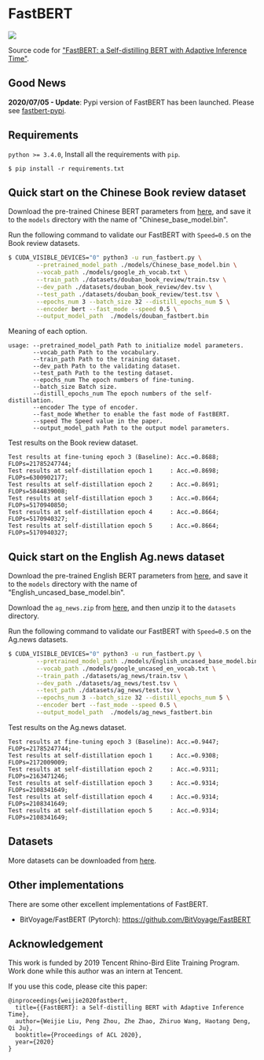 # FastBERT
![](https://img.shields.io/badge/license-MIT-000000.svg)

Source code for ["FastBERT: a Self-distilling BERT with Adaptive Inference Time"](https://www.aclweb.org/anthology/2020.acl-main.537/).


## Good News

**2020/07/05 - Update**: Pypi version of FastBERT has been launched. Please see [fastbert-pypi](https://pypi.org/project/fastbert/).


## Requirements

``python >= 3.4.0``, Install all the requirements with ``pip``.
``` 
$ pip install -r requirements.txt
```


## Quick start on the Chinese Book review dataset

Download the pre-trained Chinese BERT parameters from [here](https://share.weiyun.com/gHkb3N6L), and save it to the ``models`` directory with the name of "Chinese_base_model.bin". 

Run the following command to validate our FastBERT with ``Speed=0.5`` on the Book review datasets.
```sh
$ CUDA_VISIBLE_DEVICES="0" python3 -u run_fastbert.py \
        --pretrained_model_path ./models/Chinese_base_model.bin \
        --vocab_path ./models/google_zh_vocab.txt \
        --train_path ./datasets/douban_book_review/train.tsv \
        --dev_path ./datasets/douban_book_review/dev.tsv \
        --test_path ./datasets/douban_book_review/test.tsv \
        --epochs_num 3 --batch_size 32 --distill_epochs_num 5 \
        --encoder bert --fast_mode --speed 0.5 \
        --output_model_path  ./models/douban_fastbert.bin
```

Meaning of each option.
```
usage: --pretrained_model_path Path to initialize model parameters.
       --vocab_path Path to the vocabulary.
       --train_path Path to the training dataset.
       --dev_path Path to the validating dataset.
       --test_path Path to the testing dataset.
       --epochs_num The epoch numbers of fine-tuning.
       --batch_size Batch size.
       --distill_epochs_num The epoch numbers of the self-distillation.
       --encoder The type of encoder.
       --fast_mode Whether to enable the fast mode of FastBERT.
       --speed The Speed value in the paper.
       --output_model_path Path to the output model parameters.
```

Test results on the Book review dataset.
```
Test results at fine-tuning epoch 3 (Baseline): Acc.=0.8688;  FLOPs=21785247744;
Test results at self-distillation epoch 1     : Acc.=0.8698;  FLOPs=6300902177;
Test results at self-distillation epoch 2     : Acc.=0.8691;  FLOPs=5844839008;
Test results at self-distillation epoch 3     : Acc.=0.8664;  FLOPs=5170940850;
Test results at self-distillation epoch 4     : Acc.=0.8664;  FLOPs=5170940327;
Test results at self-distillation epoch 5     : Acc.=0.8664;  FLOPs=5170940327;
```


## Quick start on the English Ag.news dataset

Download the pre-trained English BERT parameters from [here](https://share.weiyun.com/gHkb3N6L), and save it to the ``models`` directory with the name of "English_uncased_base_model.bin". 

Download the ``ag_news.zip`` from [here](https://share.weiyun.com/ZctQJP8h), and then unzip it to the ``datasets`` directory. 

Run the following command to validate our FastBERT with ``Speed=0.5`` on the Ag.news datasets.
```sh
$ CUDA_VISIBLE_DEVICES="0" python3 -u run_fastbert.py \
        --pretrained_model_path ./models/English_uncased_base_model.bin \
        --vocab_path ./models/google_uncased_en_vocab.txt \
        --train_path ./datasets/ag_news/train.tsv \
        --dev_path ./datasets/ag_news/test.tsv \
        --test_path ./datasets/ag_news/test.tsv \
        --epochs_num 3 --batch_size 32 --distill_epochs_num 5 \
        --encoder bert --fast_mode --speed 0.5 \
        --output_model_path  ./models/ag_news_fastbert.bin
```

Test results on the Ag.news dataset.
```
Test results at fine-tuning epoch 3 (Baseline): Acc.=0.9447;  FLOPs=21785247744;
Test results at self-distillation epoch 1     : Acc.=0.9308;  FLOPs=2172009009;
Test results at self-distillation epoch 2     : Acc.=0.9311;  FLOPs=2163471246;
Test results at self-distillation epoch 3     : Acc.=0.9314;  FLOPs=2108341649;
Test results at self-distillation epoch 4     : Acc.=0.9314;  FLOPs=2108341649;
Test results at self-distillation epoch 5     : Acc.=0.9314;  FLOPs=2108341649;
```


## Datasets

More datasets can be downloaded from [here](https://share.weiyun.com/ZctQJP8h).


## Other implementations

There are some other excellent implementations of FastBERT.

* BitVoyage/FastBERT (Pytorch): https://github.com/BitVoyage/FastBERT


## Acknowledgement

This work is funded by 2019 Tencent Rhino-Bird Elite Training Program. Work done while this author was an intern at Tencent.

If you use this code, please cite this paper:
```
@inproceedings{weijie2020fastbert,
  title={{FastBERT}: a Self-distilling BERT with Adaptive Inference Time},
  author={Weijie Liu, Peng Zhou, Zhe Zhao, Zhiruo Wang, Haotang Deng, Qi Ju},
  booktitle={Proceedings of ACL 2020},
  year={2020}
}
```


